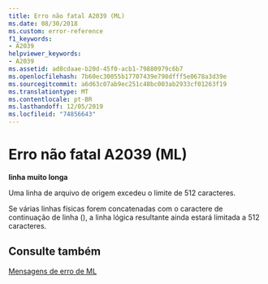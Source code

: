 ```yaml
---
title: Erro não fatal A2039 (ML)
ms.date: 08/30/2018
ms.custom: error-reference
f1_keywords:
- A2039
helpviewer_keywords:
- A2039
ms.assetid: ad8cdaae-b20d-45f0-acb1-79880979c6b7
ms.openlocfilehash: 7b60ec30055b17707439e798dfff5e0678a3d39e
ms.sourcegitcommit: a6d63c07ab9ec251c48bc003ab2933cf01263f19
ms.translationtype: MT
ms.contentlocale: pt-BR
ms.lasthandoff: 12/05/2019
ms.locfileid: "74856643"
---
```

# <a name="ml-nonfatal-error-a2039"></a>Erro não fatal A2039 (ML)

**linha muito longa**

Uma linha de arquivo de origem excedeu o limite de 512 caracteres.

Se várias linhas físicas forem concatenadas com o caractere de continuação de linha (\), a linha lógica resultante ainda estará limitada a 512 caracteres.

## <a name="see-also"></a>Consulte também

[Mensagens de erro de ML](../../assembler/masm/ml-error-messages.md)<br/>